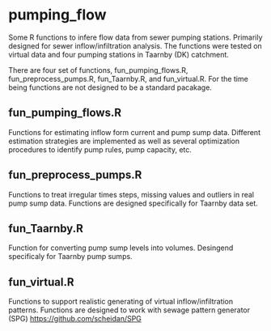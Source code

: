 # pumping_flow
Some R functions to infere flow data from sewer pumping stations. Primarily designed for sewer inflow/infiltration analysis. The functions were tested on virtual data and four pumping stations in Taarnby (DK) catchment.

There are four set of functions, fun_pumping_flows.R, fun_preprocess_pumps.R, fun_Taarnby.R, and fun_virtual.R.
For the time being functions are not designed to be a standard pacakage.

## fun_pumping_flows.R
Functions for estimating inflow form current and pump sump data. Different estimation strategies are implemented as well as several optimization procedures to identify pump rules, pump capacity, etc.

## fun_preprocess_pumps.R
Functions to treat irregular times steps, missing values and outliers in real pump sump data. Functions are designed specifically for Taarnby data set.

## fun_Taarnby.R
Function for converting pump sump levels into volumes. Desingend specificaly for Taarnby pump sumps.

## fun_virtual.R
Functions to support realistic generating of virtual inflow/infiltration patterns. Functions are designed to work with sewage pattern generator (SPG) https://github.com/scheidan/SPG
